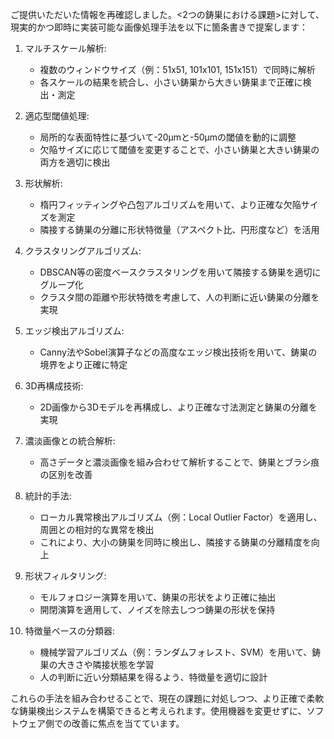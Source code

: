 ご提供いただいた情報を再確認しました。<2つの鋳巣における課題>に対して、現実的かつ即時に実装可能な画像処理手法を以下に箇条書きで提案します：

1. マルチスケール解析:
   - 複数のウィンドウサイズ（例：51x51, 101x101, 151x151）で同時に解析
   - 各スケールの結果を統合し、小さい鋳巣から大きい鋳巣まで正確に検出・測定

2. 適応型閾値処理:
   - 局所的な表面特性に基づいて-20μmと-50μmの閾値を動的に調整
   - 欠陥サイズに応じて閾値を変更することで、小さい鋳巣と大きい鋳巣の両方を適切に検出

3. 形状解析:
   - 楕円フィッティングや凸包アルゴリズムを用いて、より正確な欠陥サイズを測定
   - 隣接する鋳巣の分離に形状特徴量（アスペクト比、円形度など）を活用

4. クラスタリングアルゴリズム:
   - DBSCAN等の密度ベースクラスタリングを用いて隣接する鋳巣を適切にグループ化
   - クラスタ間の距離や形状特徴を考慮して、人の判断に近い鋳巣の分離を実現

5. エッジ検出アルゴリズム:
   - Canny法やSobel演算子などの高度なエッジ検出技術を用いて、鋳巣の境界をより正確に特定

6. 3D再構成技術:
   - 2D画像から3Dモデルを再構成し、より正確な寸法測定と鋳巣の分離を実現

7. 濃淡画像との統合解析:
   - 高さデータと濃淡画像を組み合わせて解析することで、鋳巣とブラシ痕の区別を改善

8. 統計的手法:
   - ローカル異常検出アルゴリズム（例：Local Outlier Factor）を適用し、周囲との相対的な異常を検出
   - これにより、大小の鋳巣を同時に検出し、隣接する鋳巣の分離精度を向上

9. 形状フィルタリング:
   - モルフォロジー演算を用いて、鋳巣の形状をより正確に抽出
   - 開閉演算を適用して、ノイズを除去しつつ鋳巣の形状を保持

10. 特徴量ベースの分類器:
    - 機械学習アルゴリズム（例：ランダムフォレスト、SVM）を用いて、鋳巣の大きさや隣接状態を学習
    - 人の判断に近い分類結果を得るよう、特徴量を適切に設計

これらの手法を組み合わせることで、現在の課題に対処しつつ、より正確で柔軟な鋳巣検出システムを構築できると考えられます。使用機器を変更せずに、ソフトウェア側での改善に焦点を当てています。
